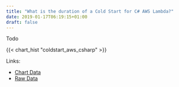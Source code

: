 ```yaml
---
title: "What is the duration of a Cold Start for C# AWS Lambda?"
date: 2019-01-17T06:19:15+01:00
draft: false
---
```


Todo

{{< chart_hist "coldstart_aws_csharp" >}}

Links:

- [Chart Data](TODO)
- [Raw Data](TODO)
